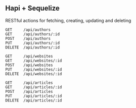 ## Hapi + Sequelize 


RESTful actions for fetching, creating, updating and deleting 
```
GET     /api/authors
GET     /api/authors/:id
POST    /api/authors
PUT     /api/authors/:id
DELETE  /api/authors/:id

GET     /api/websites
GET     /api/websites/:id
POST    /api/websites
PUT     /api/websites/:id
DELETE  /api/websites/:id

GET     /api/articles
GET     /api/articles/:id
POST    /api/articles
PUT     /api/articles/:id
DELETE  /api/articles/:id

```
